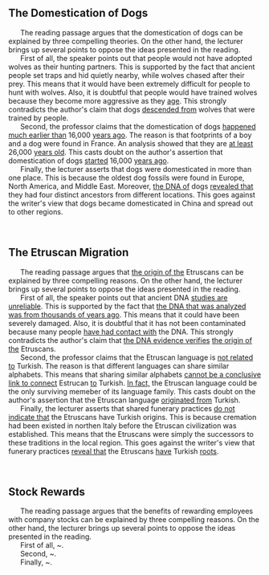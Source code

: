 ## The Domestication of Dogs
&nbsp;&nbsp;&nbsp;&nbsp;&nbsp; The reading passage argues that the domestication of dogs can be explained by three compelling theories. On the other hand, the lecturer brings up several points to oppose the ideas presented in the reading.<br/>
&nbsp;&nbsp;&nbsp;&nbsp;&nbsp; First of all, the speaker points out that people would not have adopted wolves as their hunting partners. This is supported by the fact that ancient people set traps and hid quietly nearby, while wolves chased after their prey. This means that it would have been extremely difficult for people to hunt with wolves. Also, it is doubtful that people would have trained wolves because they become more aggressive as they <ins>age</ins>. This strongly contradicts the author's claim that dogs <ins>descended from</ins> wolves that were trained by people.<br/>
&nbsp;&nbsp;&nbsp;&nbsp;&nbsp; Second, the professor claims that the domestication of dogs <ins>happened much earlier than</ins> 16,000 <ins>years ago</ins>. The reason is that footprints of a boy and a dog were found in France. An analysis showed that they are <ins>at least</ins> 26,000 <ins>years old</ins>. This casts doubt on the author's assertion that domestication of dogs <ins>started</ins> 16,000 <ins>years ago</ins>.<br/>
&nbsp;&nbsp;&nbsp;&nbsp;&nbsp; Finally, the lecturer asserts that dogs were domesticated in more than one place. This is because the oldest dog fossils were found in Europe, North America, and Middle East. Moreover, <ins>the DNA of</ins> dogs <ins>revealed that</ins> they had four distinct ancestors from different locations. This goes against the writer's view that dogs became domesticated in China and spread out to other regions.<br/>

<br/>

## The Etruscan Migration
&nbsp;&nbsp;&nbsp;&nbsp;&nbsp; The reading passage argues that <ins>the origin of the</ins> Etruscans can be explained by three compelling reasons. On the other hand, the lecturer brings up several points to oppose the ideas presented in the reading.<br/>
&nbsp;&nbsp;&nbsp;&nbsp;&nbsp; First of all, the speaker points out that ancient DNA <ins>studies are unreliable</ins>. This is supported by the fact that <ins>the DNA that was analyzed was from thousands of years ago</ins>. This means that it could have been severely damaged. Also, it is doubtful that it has not been contaminated because many people <ins>have had contact with</ins> the DNA. This strongly contradicts the author's claim that <ins>the DNA evidence verifies</ins> <ins>the origin of the</ins> Etruscans.<br/>
&nbsp;&nbsp;&nbsp;&nbsp;&nbsp; Second, the professor claims that the Etruscan language is <ins>not related to</ins> Turkish. The reason is that different languages can share similar alphabets. This means that sharing similar alphabets <ins>cannot be a conclusive link to connect</ins> Estrucan <ins>to</ins> Turkish. <ins>In fact,</ins> the Etruscan language could be the only surviving memeber of its language family. This casts doubt on the author's assertion that the Etruscan language <ins>originated from</ins> Turkish.<br/>
&nbsp;&nbsp;&nbsp;&nbsp;&nbsp; Finally, the lecturer asserts that shared funerary practices <ins>do not indicate that</ins> the Etruscans have Turkish origins. This is because cremation had been existed in northen Italy before the Etruscan civilization was established. This means that the Etruscans were simply the successors to these traditions in the local region. This goes against the writer's view that funerary practices <ins>reveal that</ins> the Etruscans <ins>have</ins> Turkish <ins>roots</ins>.<br/>

<br/>

## Stock Rewards
&nbsp;&nbsp;&nbsp;&nbsp;&nbsp; The reading passage argues that the benefits of rewarding employees with company stocks can be explained by three compelling reasons. On the other hand, the lecturer brings up several points to oppose the ideas presented in the reading.<br/>
&nbsp;&nbsp;&nbsp;&nbsp;&nbsp; First of all, ~.<br/>
&nbsp;&nbsp;&nbsp;&nbsp;&nbsp; Second, ~.<br/>
&nbsp;&nbsp;&nbsp;&nbsp;&nbsp; Finally, ~.<br/>

<br/>

## 
